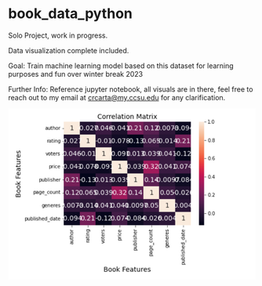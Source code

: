 # book_data_python

Solo Project, work in progress.

Data visualization complete included.

Goal: Train machine learning model based on this dataset for learning purposes and fun over winter break 2023

Further Info: Reference jupyter notebook, all visuals are in there, feel free to reach out to my email at crcarta@my.ccsu.edu for any clarification.

<img src="PROJECT_ROOT_DIR/images/heatmap.png">
